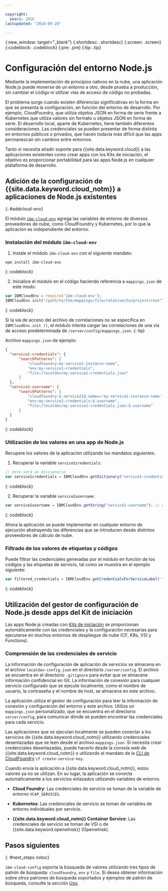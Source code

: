 ```yaml
---

copyright:
  years: 2018
lastupdated: "2018-09-20"

---
```

{:new_window: target="_blank"}
{:shortdesc: .shortdesc}
{:screen: .screen}
{:codeblock: .codeblock}
{:pre: .pre}
{:tip: .tip}

# Configuración del entorno Node.js

Mediante la implementación de principios nativos en la nube, una aplicación Node.js puede moverse de un entorno a otro, desde prueba a producción, sin cambiar el código ni utilizar vías de acceso de código no probadas.

El problema surge cuando existen diferencias significativas en la forma en que se presenta la configuración, en función del entorno de desarrollo. Por ejemplo, CloudFoundry, que utiliza objetos JSON en forma de serie frente a Kubernetes que utiliza valores sin formato u objetos JSON en forma de serie. El desarrollo local, aparte de Kubernetes, tiene también diferentes consideraciones. Las credenciales se pueden presentar de forma distinta en entornos públicos o privados, que hacen todavía más difícil que las apps permanezcan sin cambios entre entornos.

Tanto si necesita añadir soporte para {{site.data.keyword.cloud}} a las aplicaciones existentes como crear apps con los Kits de iniciación, el objetivo es proporcionar portabilidad para las apps Node.js en cualquier plataforma de desarrollo.

## Adición de la configuración de {{site.data.keyword.cloud_notm}} a aplicaciones de Node.js existentes
{: #addcloud-env}

El módulo [`ibm-cloud-env`](https://github.com/ibm-developer/ibm-cloud-env) agrega las variables de entorno de diversos proveedores de nube, como CloudFoundry y Kubernetes, por lo que la aplicación es independiente del entorno.

### Instalación del módulo `ibm-cloud-env`
1. Instale el módulo `ibm-cloud-env` con el siguiente mandato:
  ```
  npm install ibm-cloud-env
  ```
  {: codeblock}

2. Inicialice el módulo en el código haciendo referencia a `mappings.json` de este modo:
  ```js
  var IBMCloudEnv = require('ibm-cloud-env');
  IBMCloudEnv.init("/path/to/the/mappings/file/relative/to/project/root");
  ```
  {: codeblock}

  Si la vía de acceso del archivo de correlaciones no se especifica en `IBMCloudEnv.init ()`, el módulo intenta cargar las correlaciones de una vía de acceso predeterminada de `/server/config/mappings.json`.
  {: tip}

  Archivo `mappings.json` de ejemplo:
  ```json
  {
    "service1-credentials": {
        "searchPatterns": [
            "cloudfoundry:my-service1-instance-name", 
            "env:my-service1-credentials", 
            "file:/localdev/my-service1-credentials.json" 
        ]
    },
    "service2-username": {
        "searchPatterns": [
            "cloudfoundry:$.service2[@.name=='my-service2-instance-name'].credentials.username",
            "env:my-service2-credentials:$.username",
            "file:/localdev/my-service1-credentials.json:$.username"
        ]
    }
  }
  ```
  {: codeblock}

### Utilización de los valores en una app de Node.js
Recupere los valores de la aplicación utilizando los mandatos siguientes.

1. Recuperar la variable `service1credentials`:
  ```js
  // esto será un diccionario
  var service1credentials = IBMCloudEnv.getDictionary("service1-credentials");
  ```
  {: codeblock}

2. Recuperar la variable `service2username`:
  ```js
  var service2username = IBMCloudEnv.getString("service2-username"); // esto será una serie
  ```
  {: codeblock}

Ahora la aplicación se puede implementar en cualquier entorno de ejecución abstrayendo las diferencias que se introducen desde distintos proveedores de cálculo de nube.

### Filtrado de los valores de etiquetas y códigos
Puede filtrar las credenciales generadas por el módulo en función de los códigos y las etiquetas de servicio, tal como se muestra en el ejemplo siguiente:
```js
var filtered_credentials = IBMCloudEnv.getCredentialsForServiceLabel('tag', 'label', credentials)); // devuelve un Json con credenciales para la etiqueta del servicio especificado
```
{: codeblock}

## Utilización del gestor de configuración de Node.js desde apps del Kit de iniciación

Las apps Node.js creadas con [Kits de iniciación](https://console.bluemix.net/developer/appservice/starter-kits/) se proporcionan automáticamente con las credenciales y la configuración necesarias para ejecutarse en muchos entornos de despliegue de nube (CF, K8s, VSI y Functions).

### Comprensión de las credenciales de servicio

La información de configuración de aplicación de servicios se almacena en el archivo `localdev-config.json` en el directorio `/server/config`. El archivo se encuentra en el directorio `.gitignore` para evitar que se almacene información confidencial en Git. La información de conexión para cualquier servicio configurado que se ejecute localmente, como el nombre de usuario, la contraseña y el nombre de host, se almacena en este archivo.

La aplicación utiliza el gestor de configuración para leer la información de conexión y configuración del entorno y este archivo. Utiliza un `mappings.json` personalizado, que se encuentra en el directorio `server/config`, para comunicar dónde se pueden encontrar las credenciales para cada servicio.

Las aplicaciones que se ejecutan localmente se pueden conectar a los servicios de {{site.data.keyword.cloud_notm}} utilizando credenciales desenlazadas que se leen desde el archivo `mappings.json`. Si necesita crear credenciales desenlazadas, puede hacerlo desde la consola web de {{site.data.keyword.cloud_notm}} o utilizando el mandato de la [CLI de CloudFoundry](https://docs.cloudfoundry.org/cf-cli/) `cf create-service-key`.

Cuando envía la aplicación a {{site.data.keyword.cloud_notm}}, estos valores ya no se utilizan. En su lugar, la aplicación se conecta automáticamente a los servicios enlazados utilizando variables de entorno.

* **Cloud Foundry**: Las credenciales de servicio se toman de la variable de entorno `VCAP_SERVICES`.

* **Kubernetes**: Las credenciales de servicio se toman de variables de entorno individuales por servicio.

* **{{site.data.keyword.cloud_notm}} Container Service**: Las credenciales de servicio se toman de VSI o de {{site.data.keyword.openwhisk}} (Openwhisk).


## Pasos siguientes
{: #next_steps notoc}

`ibm-cloud-config` soporta la búsqueda de valores utilizando tres tipos de patrón de búsqueda: `cloudfoundry`, `env` y `file`. Si desea obtener información sobre otros patrones de búsqueda soportados y ejemplos de patrón de búsqueda, consulte la sección [Uso](https://github.com/ibm-developer/ibm-cloud-env#usage).
